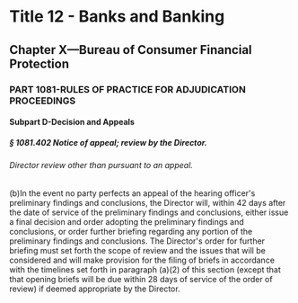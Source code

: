 
# Title 12 - Banks and Banking
## Chapter X—Bureau of Consumer Financial Protection
### PART 1081-RULES OF PRACTICE FOR ADJUDICATION PROCEEDINGS
#### Subpart D-Decision and Appeals
##### § 1081.402 Notice of appeal; review by the Director.
###### Director review other than pursuant to an appeal.

(b)In the event no party perfects an appeal of the hearing officer's preliminary findings and conclusions, the Director will, within 42 days after the date of service of the preliminary findings and conclusions, either issue a final decision and order adopting the preliminary findings and conclusions, or order further briefing regarding any portion of the preliminary findings and conclusions. The Director's order for further briefing must set forth the scope of review and the issues that will be considered and will make provision for the filing of briefs in accordance with the timelines set forth in paragraph (a)(2) of this section (except that that opening briefs will be due within 28 days of service of the order of review) if deemed appropriate by the Director.
